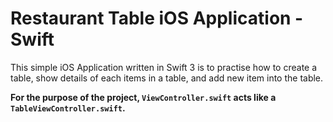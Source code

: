 # Restaurant Table iOS Application - Swift

This simple iOS Application written in Swift 3 is to practise how to create a table, show details of each items in a table, and add new item into the table.

**For the purpose of the project, `ViewController.swift` acts like a `TableViewController.swift`.**


